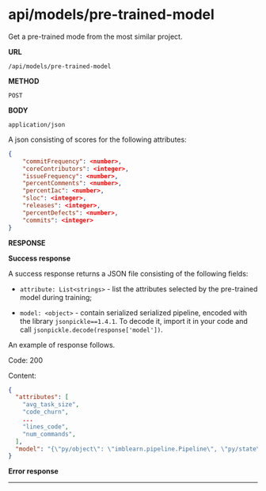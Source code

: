 # api/models/pre-trained-model

Get a pre-trained mode from the most similar project.

**URL**

```/api/models/pre-trained-model```


**METHOD**

```POST```

**BODY**

```application/json```

A json consisting of scores for the following attributes:

```json
{
    "commitFrequency": <number>,
    "coreContributors": <integer>,
    "issueFrequency": <number>,
    "percentComments": <number>,
    "percentIac": <number>,
    "sloc": <integer>,
    "releases": <integer>,
    "percentDefects": <number>,
    "commits": <integer>
}
```

**RESPONSE**

**Success response**

A success response returns a JSON file consisting of the following fields:

* ```attribute: List<strings>``` - list the attributes selected by the pre-trained model during training;

* ```model: <object>``` - contain serialized serialized pipeline, encoded with the library ```jsonpickle==1.4.1```. To decode it, import it in your code and call ```jsonpickle.decode(response['model'])```.

An example of response follows.

Code: 200

Content: 
```json
{
  "attributes": [
    "avg_task_size",
    "code_churn",
    ...
    "lines_code",
    "num_commands",
  ],
  "model": "{\"py/object\": \"imblearn.pipeline.Pipeline\", \"py/state\": {\"steps\": [{\"py/tuple\": [\"var\", {\"py/object\": \"sklearn.feature_selection._variance_threshold.VarianceThreshold\", \"py/state\": {\"threshold\": 0, \"variances_\": {\"py/reduce\": [{\"py/function\": \"numpy.core.multiarray._reconstruct\"}, {\"py/tuple\": [{\"py/type\": \"numpy.memmap\"}, {\"py/tuple\": [0]}, {\"py/b64\": \"Yg==\"}]}, {\"py/tuple\": [1, {\"py/tuple\": [108]}, {\"py/reduce\": [{\"py/type\": \"numpy.dtype\"}, {\"py/tuple\": [\"f8\", 0, 1]}, {\"py/tuple\": [3, \"<\", null, null, null, -1, -1, 0]}]}, false, {\"py/b64\": \"AAAAAA...yaS3nd23AAA=\"}]}]}}]}, \"_sklearn_version\": \"0.22.1\"}}]}], \"memory\": null, \"verbose\": false}}"
}
```

**Error response**


****